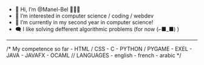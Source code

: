 - 👋 Hi, I’m @Manel-Bel 👱🏻‍♀️
- 👀 I’m interested in computer science / coding / webdev
- 🌱 I’m currently in my second year in computer science!
- 🗨 I like solving defferent algorithmic problems (for now (⌐■_■) )
--------
  /* My competence so far 
    - HTML / CSS
    - C
    - PYTHON / PYGAME
    - EXEL
    - JAVA
    - JAVAFX
    - OCAML
    // LANGUAGES
    - english 
    - french
    - arabic
    */
